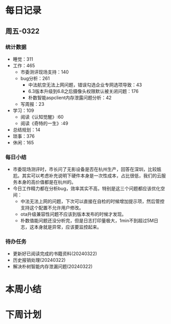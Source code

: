 # 每日记录
## 周五-0322
### 统计数据
* 睡觉：311
* 工作：465
  * 市委测评现场支持：140
  * bug分析：261
    * 中法航空无法上网问题，错误勾选企业专网选项导致：43
    * 6.3版本升级到6.8之后摄像头权限默认被关闭问题：176
    * 朴数智能aspclient内存泄露问题分析：42
  * 写周报：23
* 学习：109
  * 阅读《认知觉醒》:60
  * 阅读《奇特的一生》:49
* 总结规划：14
* 琐事：376
* 休闲：165
### 每日小结
* 市委现场测评时，市长问了无影设备是否在杭州生产，回答在深圳，比较尴尬。其实可以考虑补充说明下硬件本身是一次性成本，占比很低，我们的云服务本身的高价值都是在杭州的。
* 今日工作精力都在分析bug，效率其实不高，特别是这三个问题都应该优化空间：
  * 中法无法上网的问题，下次可以直接在自检的时候增加提示项，然后管控支持这个配置不允许用户修改。
  * ota升级兼容性问题不应该到版本发布的时候才发现。
  * 朴数值能问题还没分析完，但是日志打印量极大，1min不到超过5M日志，这本身就是异常，应该要监控起来。
### 待办任务
* 更新好已阅读完成的书籍资料(20240322)
* 历史报销处理(20240322)
* 解决朴树智能内存泄漏问题(20240322)
# 本周小结
# 下周计划
